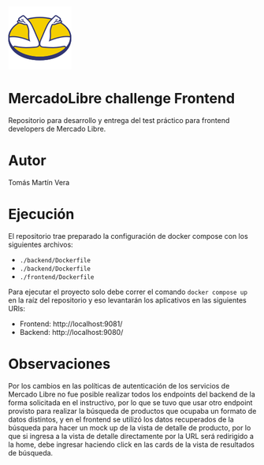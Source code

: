 ![MercadoLibre](./favicon.svg "MercadoLibre")

# MercadoLibre challenge Frontend

Repositorio para desarrollo y entrega del test práctico para frontend developers de Mercado Libre.

# Autor

Tomás Martín Vera

# Ejecución

El repositorio trae preparado la configuración de docker compose con los siguientes archivos:

- `./backend/Dockerfile`
- `./backend/Dockerfile`
- `./frontend/Dockerfile`

Para ejecutar el proyecto solo debe correr el comando `docker compose up` en la raíz del repositorio y eso levantarán los aplicativos en las siguientes URls:

- Frontend: http://localhost:9081/
- Backend: http://localhost:9080/

# Observaciones

Por los cambios en las políticas de autenticación de los servicios de Mercado Libre no fue posible realizar todos los endpoints del backend de la forma solicitada en el instructivo, por lo que se tuvo que usar otro endpoint provisto para realizar la búsqueda de productos que ocupaba un formato de datos distintos, y en el frontend se utilizó los datos recuperados de la búsqueda para hacer un mock up de la vista de detalle de producto, por lo que si ingresa a la vista de detalle directamente por la URL será redirigido a la home, debe ingresar haciendo click en las cards de la vista de resultados de búsqueda.
